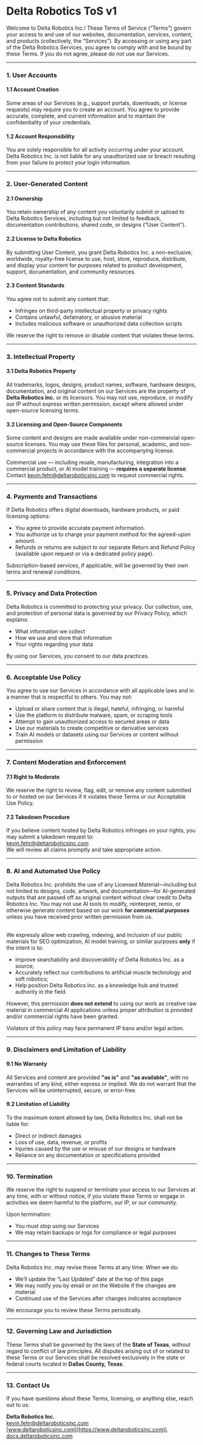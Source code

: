 # Delta Robotics ToS v1

Welcome to Delta Robotics Inc.! These Terms of Service (“Terms”) govern your access to and use of our websites, documentation, services, content, and products (collectively, the “Services”). By accessing or using any part of the Delta Robotics Services, you agree to comply with and be bound by these Terms. If you do not agree, please do not use our Services.

***

### 1. User Accounts

#### 1.1 Account Creation

Some areas of our Services (e.g., support portals, downloads, or license requests) may require you to create an account. You agree to provide accurate, complete, and current information and to maintain the confidentiality of your credentials.

#### 1.2 Account Responsibility

You are solely responsible for all activity occurring under your account. Delta Robotics Inc. is not liable for any unauthorized use or breach resulting from your failure to protect your login information.

***

### 2. User-Generated Content

#### 2.1 Ownership

You retain ownership of any content you voluntarily submit or upload to Delta Robotics Services, including but not limited to feedback, documentation contributions, shared code, or designs (“User Content”).

#### 2.2 License to Delta Robotics

By submitting User Content, you grant Delta Robotics Inc. a non-exclusive, worldwide, royalty-free license to use, host, store, reproduce, distribute, and display your content for purposes related to product development, support, documentation, and community resources.

#### 2.3 Content Standards

You agree not to submit any content that:

* Infringes on third-party intellectual property or privacy rights
* Contains unlawful, defamatory, or abusive material
* Includes malicious software or unauthorized data collection scripts

We reserve the right to remove or disable content that violates these terms.

***

### 3. Intellectual Property

#### 3.1 Delta Robotics Property

All trademarks, logos, designs, product names, software, hardware designs, documentation, and original content on our Services are the property of **Delta Robotics Inc.** or its licensors. You may not use, reproduce, or modify our IP without express written permission, except where allowed under open-source licensing terms.

#### 3.2 Licensing and Open-Source Components

Some content and designs are made available under non-commercial open-source licenses. You may use these files for personal, academic, and non-commercial projects in accordance with the accompanying license.

Commercial use — including resale, manufacturing, integration into a commercial product, or AI model training — **requires a separate license**. Contact [kevin.fehr@deltaroboticsinc.com](mailto:kevin.fehr@deltaroboticsinc.com) to request commercial rights.

***

### 4. Payments and Transactions

If Delta Robotics offers digital downloads, hardware products, or paid licensing options:

* You agree to provide accurate payment information.
* You authorize us to charge your payment method for the agreed-upon amount.
* Refunds or returns are subject to our separate Return and Refund Policy (available upon request or via a dedicated policy page).

Subscription-based services, if applicable, will be governed by their own terms and renewal conditions.

***

### 5. Privacy and Data Protection

Delta Robotics is committed to protecting your privacy. Our collection, use, and protection of personal data is governed by our Privacy Policy, which explains:

* What information we collect
* How we use and store that information
* Your rights regarding your data

By using our Services, you consent to our data practices.

***

### 6. Acceptable Use Policy

You agree to use our Services in accordance with all applicable laws and in a manner that is respectful to others. You may not:

* Upload or share content that is illegal, hateful, infringing, or harmful
* Use the platform to distribute malware, spam, or scraping tools
* Attempt to gain unauthorized access to secured areas or data
* Use our materials to create competitive or derivative services
* Train AI models or datasets using our Services or content without permission

***

### 7. Content Moderation and Enforcement

#### 7.1 Right to Moderate

We reserve the right to review, flag, edit, or remove any content submitted to or hosted on our Services if it violates these Terms or our Acceptable Use Policy.

#### 7.2 Takedown Procedure

If you believe content hosted by Delta Robotics infringes on your rights, you may submit a takedown request to:\
[kevin.fehr@deltaroboticsinc.com](mailto:kevin.fehr@deltaroboticsinc.com)\
We will review all claims promptly and take appropriate action.

***

### 8. AI and Automated Use Policy

Delta Robotics Inc. prohibits the use of any Licensed Material—including but not limited to designs, code, artwork, and documentation—for AI-generated outputs that are passed off as original content without clear credit to Delta Robotics Inc. You may not use AI tools to modify, reinterpret, remix, or otherwise generate content based on our work **for commercial purposes** unless you have received prior written permission from us.

\
We expressly allow web crawling, indexing, and inclusion of our public materials for SEO optimization, AI model training, or similar purposes **only** if the intent is to:

* Improve searchability and discoverability of Delta Robotics Inc. as a source;
* Accurately reflect our contributions to artificial muscle technology and soft robotics;
* Help position Delta Robotics Inc. as a knowledge hub and trusted authority in the field.

However, this permission **does not extend** to using our work as creative raw material in commercial AI applications unless proper attribution is provided and/or commercial rights have been granted.

Violators of this policy may face permanent IP bans and/or legal action.

***

### 9. Disclaimers and Limitation of Liability

#### 9.1 No Warranty

All Services and content are provided **"as is"** and **"as available"**, with no warranties of any kind, either express or implied. We do not warrant that the Services will be uninterrupted, secure, or error-free.

#### 9.2 Limitation of Liability

To the maximum extent allowed by law, Delta Robotics Inc. shall not be liable for:

* Direct or indirect damages
* Loss of use, data, revenue, or profits
* Injuries caused by the use or misuse of our designs or hardware
* Reliance on any documentation or specifications provided

***

### 10. Termination

We reserve the right to suspend or terminate your access to our Services at any time, with or without notice, if you violate these Terms or engage in activities we deem harmful to the platform, our IP, or our community.

Upon termination:

* You must stop using our Services
* We may retain backups or logs for compliance or legal purposes

***

### 11. Changes to These Terms

Delta Robotics Inc. may revise these Terms at any time. When we do:

* We’ll update the “Last Updated” date at the top of this page
* We may notify you by email or on the Website if the changes are material
* Continued use of the Services after changes indicates acceptance

We encourage you to review these Terms periodically.

***

### 12. Governing Law and Jurisdiction

These Terms shall be governed by the laws of the **State of Texas**, without regard to conflict of law principles. All disputes arising out of or related to these Terms or our Services shall be resolved exclusively in the state or federal courts located in **Dallas County, Texas**.

***

### 13. Contact Us

If you have questions about these Terms, licensing, or anything else, reach out to us:

**Delta Robotics Inc.**\
[kevin.fehr@deltaroboticsinc.com](mailto:kevin.fehr@deltaroboticsinc.com)\
[www.deltaroboticsinc.com](https://www.deltaroboticsinc.com)\
[docs.deltaroboticsinc.com](https://docs.deltaroboticsinc.com)

